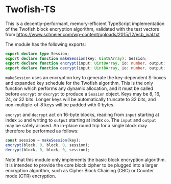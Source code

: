 Twofish-TS
==========

This is a decently-performant, memory-efficient TypeScript implementation of the Twofish block encryption algorithm, validated with the test vectors from https://www.schneier.com/wp-content/uploads/2015/12/ecb_ival.txt

The module has the following exports:

```ts
export declare type Session;
export declare function makeSession(key: Uint8Array): Session;
export declare function encrypt(input: Uint8Array, io: number, output: Uint8Array, oo: number, session: Session): void;
export declare function decrypt(input: Uint8Array, io: number, output: Uint8Array, oo: number, session: Session): void;
```

`makeSession` uses an encryption key to generate the key-dependent S-boxes and expanded key schedule for the Twofish algorithm. This is the only function which performs any dynamic allocation, and it must be called before `encrypt` or `decrypt` to produce a `Session` object. Keys may be 8, 16, 24, or 32 bits. Longer keys will be automatically truncate to 32 bits, and non-multiple-of-8 keys will be padded with 0 bytes.

`encrypt` and `decrypt` act on 16-byte blocks, reading from `input` starting at index `io` and writing to `output` starting at index `oo`. The `input` and `output` may be safely aliased. An in-place round trip for a single block may therefore be performed as follows:

```ts
const session = makeSession(key);
encrypt(block, 0, block, 0, session);
decrypt(block, 0, block, 0, session);
```

Note that this module only implements the basic block encryption algorithm. It is intended to provide the core block cipher to be plugged into a larger encryption algorithm, such as Cipher Block Chaining (CBC) or Counter mode (CTR) encryption.